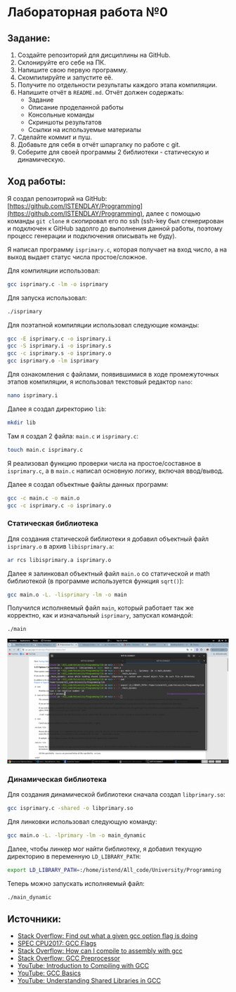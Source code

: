 # Лабораторная работа №0

## Задание:
1. Создайте репозиторий для дисциплины на GitHub.
2. Склонируйте его себе на ПК.
3. Напишите свою первую программу.
4. Скомпилируйте и запустите её.
5. Получите по отдельности результаты каждого этапа компиляции.
6. Напишите отчёт в `README.md`. Отчёт должен содержать:
   - Задание
   - Описание проделанной работы
   - Консольные команды
   - Скриншоты результатов
   - Ссылки на используемые материалы
7. Сделайте коммит и пуш.
8. Добавьте для себя в отчёт шпаргалку по работе с git.
9. Соберите для своей программы 2 библиотеки - статическую и динамическую.

## Ход работы: 
Я создал репозиторий на GitHub: [https://github.com/ISTENDLAY/Programming](https://github.com/ISTENDLAY/Programming), далее с помощью команды `git clone` я скопировал его по ssh (ssh-key был сгенерирован и подключен к GitHub задолго до выполнения данной работы, поэтому процесс генерации и подключения описывать не буду).

Я написал программу `isprimary.c`, которая получает на вход число, а на выход выдает статус числа простое/сложное.   

Для компиляции использовал:
```bash
gcc isprimary.c -lm -o isprimary
```

Для запуска использовал:
```bash
./isprimary 
```

Для поэтапной компиляции использовал следующие команды:
```bash
gcc -E isprimary.c -o isprimary.i
gcc -S isprimary.i -o isprimary.s
gcc -c isprimary.s -o isprimary.o
gcc isprimary.o -lm isprimary
```

Для ознакомления с файлами, появившимися в ходе промежуточных этапов компиляции, я использовал текстовый редактор `nano`:
```bash
nano isprimary.i
```

Далее я создал директорию `lib`:
```bash
mkdir lib
```

Там я создал 2 файла: `main.c` и `isprimary.c`:
```bash
touch main.c isprimary.c
```

Я реализовал функцию проверки числа на простое/составное в `isprimary.c`, а в `main.c` написал основную логику, включая ввод/вывод.

Далее я создал объектные файлы данных программ:
```bash
gcc -c main.c -o main.o
gcc -c isprimary.c -o isprimary.o
```

### Статическая библиотека
Для создания статической библиотеки я добавил объектный файл `isprimary.o` в архив `libisprimary.a`:
```bash
ar rcs libisprimary.a isprimary.o
```

Далее я залинковал объектный файл `main.o` со статической и math библиотекой (в программе используется функция `sqrt()`):
```bash
gcc main.o -L. -lisprimary -lm -o main
```

Получился исполняемый файл `main`, который работает так же корректно, как и изначальный `isprimary`, запускал командой: 
```bash
./main
```
![alt text](https://github.com/ISTENDLAY/Programming/blob/main/img/dynamic_commands.png?raw=true)


### Динамическая библиотека
Для создания динамической библиотеки сначала создал `libprimary.so`: 
```bash
gcc isprimary.c -shared -o libprimary.so
```

Для линковки использовал следующую команду:
```bash
gcc main.o -L. -lprimary -lm -o main_dynamic
```

Далее, чтобы линкер мог найти библиотеку, я добавил текущую директорию в переменную `LD_LIBRARY_PATH`:
```bash
export LD_LIBRARY_PATH=:/home/istend/All_code/University/Programming 
```

Теперь можно запускать исполняемый файл:
```bash
./main_dynamic
```

## Источники:
- [Stack Overflow: Find out what a given gcc option flag is doing](https://stackoverflow.com/questions/26274062/find-out-what-a-given-gcc-option-flag-is-doing)
- [SPEC CPU2017: GCC Flags](https://www.spec.org/cpu2017/flags/gcc.2018-02-16.html)
- [Stack Overflow: How can I compile to assembly with gcc](https://stackoverflow.com/questions/8021874/how-can-i-compile-to-assembly-with-gcc)
- [Stack Overflow: GCC Preprocessor](https://stackoverflow.com/questions/3917316/gcc-preprocessor)
- [YouTube: Introduction to Compiling with GCC](https://www.youtube.com/watch?v=pkMg_df8gHs)
- [YouTube: GCC Basics](https://www.youtube.com/watch?v=KT1vyEbqfVk)
- [YouTube: Understanding Shared Libraries in GCC](https://www.youtube.com/watch?v=FirqVUxQWvU)
